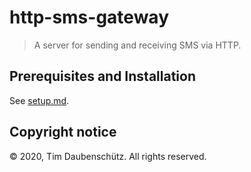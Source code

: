 # http-sms-gateway

> A server for sending and receiving SMS via HTTP.

## Prerequisites and Installation

See [setup.md](./docs/setup.md).

## Copyright notice

© 2020, Tim Daubenschütz. All rights reserved.
